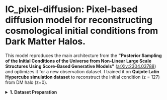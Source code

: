 # IC_pixel-diffusion: Pixel-based diffusion model for reconstructing cosmological initial conditions from Dark Matter Halos. 
This model reproduces the main architecture from the **"Posterior Sampling of the Initial Conditions of the Universe from Non-Linear Large Scale Structures Using Score-Based Generative Models"** ([arXiv:2304.03788](https://arxiv.org/abs/2304.03788)) and optimizes it for a new observation dataset. I trained it on **Quijote Latin Hypercube simulation dataset** to reconstruct the initial condition (z = 127) from DM halo (z=0).
<details>
<summary><b> 1. Dataset Preparation</b></summary>

The dataset used for this project is based on the **Quijote simulation suite**, which provides
large-scale N-body simulations of the Universe. These simulations are used here to generate both
the **initial condition density fields (z = 127)** and the **halo density fields (z = 0)**.

The **initial condition (z = 127)** density fields are generated using the **Latin Hypercube simulation snapshots**
from Quijote. The corresponding generation script is provided here:
[Initial Condition Generation Code](https://github.com/UVA-MLSys/IC_pixel-diffusion/blob/main/Dataset/generate_train_z127_density.py).

The **halo density fields (z = 0)** are constructed from the **halo catalogs** produced by the
**Friends-of-Friends (FoF)** algorithm applied to the Quijote N-body simulations.
The processing script used for this step is provided here:
[Halo Field Generation Code](https://github.com/UVA-MLSys/IC_pixel-diffusion/blob/main/Dataset/generate_halo_redshift_mass.py).

After generating the individual samples for both redshifts (z = 127 and z = 0),
the **stacking script** in the `dataset/` folder is used to combine all simulation IDs
into two single large `.npy` arrays for training.

</details>

